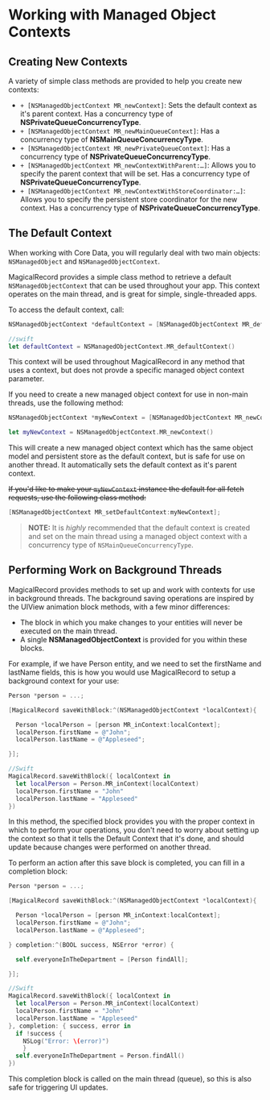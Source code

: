 # Working with Managed Object Contexts

## Creating New Contexts

A variety of simple class methods are provided to help you create new contexts:

- `+ [NSManagedObjectContext MR_newContext]`: Sets the default context as it's parent context. Has a concurrency type of **NSPrivateQueueConcurrencyType**.
- `+ [NSManagedObjectContext MR_newMainQueueContext]`: Has a concurrency type of **NSMainQueueConcurrencyType**.
- `+ [NSManagedObjectContext MR_newPrivateQueueContext]`: Has a concurrency type of **NSPrivateQueueConcurrencyType**.
- `+ [NSManagedObjectContext MR_newContextWithParent:…]`: Allows you to specify the parent context that will be set. Has a concurrency type of **NSPrivateQueueConcurrencyType**.
- `+ [NSManagedObjectContext MR_newContextWithStoreCoordinator:…]`: Allows you to specify the persistent store coordinator for the new context. Has a concurrency type of **NSPrivateQueueConcurrencyType**.

## The Default Context

When working with Core Data, you will regularly deal with two main objects: `NSManagedObject` and `NSManagedObjectContext`.

MagicalRecord provides a simple class method to retrieve a default `NSManagedObjectContext` that can be used throughout your app. This context operates on the main thread, and is great for simple, single-threaded apps.

To access the default context, call:

```objective-c
NSManagedObjectContext *defaultContext = [NSManagedObjectContext MR_defaultContext];
```
```swift
//swift
let defaultContext = NSManagedObjectContext.MR_defaultContext()
```

This context will be used throughout MagicalRecord in any method that uses a context, but does not provde a specific managed object context parameter.

If you need to create a new managed object context for use in non-main threads, use the following method:

```objective-c
NSManagedObjectContext *myNewContext = [NSManagedObjectContext MR_newContext];
```
```swift
let myNewContext = NSManagedObjectContext.MR_newContext()
```

This will create a new managed object context which has the same object model and persistent store as the default context, but is safe for use on another thread. It automatically sets the default context as it's parent context.

~~If you'd like to make your `myNewContext` instance the default for all fetch requests, use the following class method:~~

```objective-c
[NSManagedObjectContext MR_setDefaultContext:myNewContext];
```
> **NOTE:** It is *highly* recommended that the default context is created and set on the main thread using a managed object context with a concurrency type of `NSMainQueueConcurrencyType`.


## Performing Work on Background Threads

MagicalRecord provides methods to set up and work with contexts for use in background threads. The background saving operations are inspired by the UIView animation block methods, with a few minor differences:

* The block in which you make changes to your entities will never be executed on the main thread.
* A single **NSManagedObjectContext** is provided for you within these blocks.

For example, if we have Person entity, and we need to set the firstName and lastName fields, this is how you would use MagicalRecord to setup a background context for your use:

```objective-c
Person *person = ...;

[MagicalRecord saveWithBlock:^(NSManagedObjectContext *localContext){

  Person *localPerson = [person MR_inContext:localContext];
  localPerson.firstName = @"John";
  localPerson.lastName = @"Appleseed";

}];
```
```swift
//Swift
MagicalRecord.saveWithBlock({ localContext in
  let localPerson = Person.MR_inContext(localContext)
  localPerson.firstName = "John"
  localPerson.lastName = "Appleseed"
})
```

In this method, the specified block provides you with the proper context in which to perform your operations, you don't need to worry about setting up the context so that it tells the Default Context that it's done, and should update because changes were performed on another thread.

To perform an action after this save block is completed, you can fill in a completion block:

```objective-c
Person *person = ...;

[MagicalRecord saveWithBlock:^(NSManagedObjectContext *localContext){

  Person *localPerson = [person MR_inContext:localContext];
  localPerson.firstName = @"John";
  localPerson.lastName = @"Appleseed";

} completion:^(BOOL success, NSError *error) {

  self.everyoneInTheDepartment = [Person findAll];

}];
```
```swift
//Swift
MagicalRecord.saveWithBlock({ localContext in
  let localPerson = Person.MR_inContext(localContext)
  localPerson.firstName = "John"
  localPerson.lastName = "Appleseed"
}, completion: { success, error in
  if !success {
    NSLog("Error: \(error)")
    }
  self.everyoneInTheDepartment = Person.findAll()
})
```

This completion block is called on the main thread (queue), so this is also safe for triggering UI updates.
